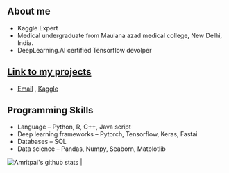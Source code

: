## About me
- Kaggle Expert
- Medical undergraduate from Maulana azad medical college, New Delhi, India.
- DeepLearning.AI certified Tensorflow devolper

## [Link to my projects](https://amritpal001.wordpress.com/portfolio/)

- [Email](ap4.singh@gmail.com) , [Kaggle](https://www.kaggle.com/amritpal333)

## Programming Skills
  - Language – Python, R, C++, Java script
  - Deep learning frameworks – Pytorch, Tensorflow, Keras, Fastai
  - Databases – SQL
  - Data science – Pandas, Numpy, Seaborn, Matplotlib
  
![Amritpal's github stats](https://github-readme-stats.vercel.app/api?username=Amritpal-001&count_private=true&show_icons=true&hide_border=true&theme=chartreuse-dark) |

